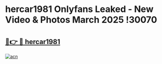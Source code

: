 # hercar1981 Onlyfans Leaked - New Video & Photos March 2025 !30070

# <h2><a href="https://fyop8g.iuczelnia.edu.pl?title=hercar1981&ref=30070">🔗👉 🔴 hercar1981</a></h2>

[![acn](https://github.com/user-attachments/assets/0f9c940e-d8b0-45ae-aac7-cd30a18b3e1c)](https://fyop8g.iuczelnia.edu.pl?title=hercar1981&ref=30070)


